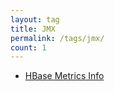 ```yaml
---
layout: tag
title: JMX
permalink: /tags/jmx/
count: 1
---
```


- [HBase Metrics Info](https://ordiy.github.io/posts/2021-06-01-hbase-jmx-metrics/)
